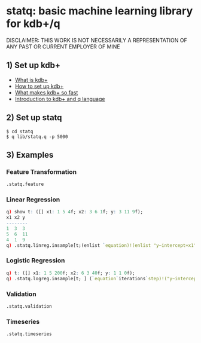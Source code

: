 # statq: basic machine learning library for kdb+/q

DISCLAIMER: THIS WORK IS NOT NECESSARILY A REPRESENTATION OF ANY PAST OR CURRENT EMPLOYER OF MINE

## 1) Set up kdb+

- [What is kdb+](https://en.wikipedia.org/wiki/Kdb+)
- [How to set up kdb+](https://code.kx.com/q/)
- [What makes kdb+ so fast](https://kx.com/blog/what-makes-time-series-database-kdb-so-fast/)
- [Introduction to kdb+ and q language](https://code.kx.com/q4m3/)

## 2) Set up statq

```console
$ cd statq
$ q lib/statq.q -p 5000
```

## 3) Examples

### Feature Transformation
```q
.statq.feature
```
### Linear Regression
```q
q) show t: ([] x1: 1 5 4f; x2: 3 6 1f; y: 3 11 9f);
x1 x2 y 
--------
1  3  3 
5  6  11
4  1  9 
q) .statq.linreg.insample[t;(enlist `equation)!(enlist "y~intercept+x1")];
```
### Logistic Regression
```q
q) t: ([] x1: 1 5 200f; x2: 6 3 40f; y: 1 1 0f);
q) .statq.logreg.insample[t; ] (`equation`iterations`step)!("y~intercept+x1+x2";10000;0.1);
```
### Validation
```q
.statq.validation
```

### Timeseries
```q
.statq.timeseries
```
